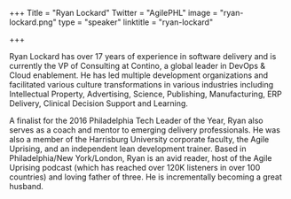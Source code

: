 +++
Title = "Ryan Lockard"
Twitter = "AgilePHL"
image = "ryan-lockard.png"
type = "speaker"
linktitle = "ryan-lockard"

+++

Ryan Lockard has over 17 years of experience in software delivery and is currently the VP of Consulting at Contino, a global leader in DevOps & Cloud enablement. He has led multiple development organizations and facilitated various culture transformations in various industries including Intellectual Property, Advertising, Science, Publishing, Manufacturing, ERP Delivery, Clinical Decision Support and Learning.

A finalist for the 2016 Philadelphia Tech Leader of the Year, Ryan also serves as a coach and mentor to emerging delivery professionals. He was also a member of the Harrisburg University corporate faculty, the Agile Uprising, and an independent lean development trainer. Based in Philadelphia/New York/London, Ryan is an avid reader, host of the Agile Uprising podcast (which has reached over 120K listeners in over 100 countries) and loving father of three. He is incrementally becoming a great husband.
